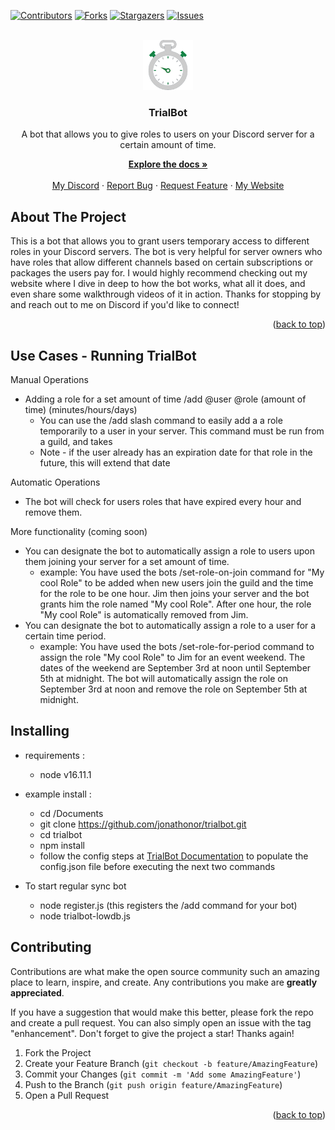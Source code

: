 <a name="readme-top"></a>
[![Contributors][contributors-shield]][contributors-url]
[![Forks][forks-shield]][forks-url]
[![Stargazers][stars-shield]][stars-url]
[![Issues][issues-shield]][issues-url]

<!-- PROJECT LOGO -->
<br />
<div align="center">
  <a href="https://github.com/jonathonor/trialbot">
    <img src="trialBotLogo.png" alt="Logo" width="80" height="80">
  </a>

<h3 align="center">TrialBot</h3>
  <p>
    A bot that allows you to give roles to users on your Discord server for a certain amount of time.</p>
  <p>
    <a href="https://www.jonsbots.com/trialbot"><strong>Explore the docs »</strong></a>
    <br />
    <br />
    <a href="https://discord.gg/f8SUVvQZD3">My Discord</a>
    ·
    <a href="https://github.com/jonathonor/trialbot/issues">Report Bug</a>
    ·
    <a href="https://github.com/jonathonor/trialbot/issues">Request Feature</a>
    ·
    <a href="https://jonsbots.com">My Website</a>
</div>

<!-- ABOUT THE PROJECT -->
## About The Project

This is a bot that allows you to grant users temporary access to different roles in your Discord servers. The bot is very helpful for server owners who have roles that allow different channels based on certain subscriptions or packages the users pay for. I would highly recommend checking out my website where I dive in deep to how the bot works, what all it does, and even share some walkthrough videos of it in action. Thanks for stopping by and reach out to me on Discord if you'd like to connect!

<p align="right">(<a href="#readme-top">back to top</a>)</p>

## Use Cases - Running TrialBot
Manual Operations
 - Adding a role for a set amount of time /add @user @role (amount of time) (minutes/hours/days)
   - You can use the /add slash command to easily add a a role temporarily to a user in your server. This command must be run from a guild, and takes 
   * Note - if the user already has an expiration date for that role in the future, this will extend that date

Automatic Operations 
 - The bot will check for users roles that have expired every hour and remove them.

More functionality (coming soon)
 - You can designate the bot to automatically assign a role to users upon them joining your server for a set amount of time. 
   - example: You have used the bots /set-role-on-join command for "My cool Role" to be added when new users join the guild and the time for the role to be one hour. Jim then joins your server and the bot grants him the role named "My cool Role". After one hour, the role "My cool Role" is automatically removed from Jim.
 - You can designate the bot to automatically assign a role to a user for a certain time period.
   - example: You have used the bots /set-role-for-period command to assign the role "My cool Role" to Jim for an event weekend. The dates of the weekend are September 3rd at noon until September 5th at midnight. The bot will automatically assign the role on September 3rd at noon and remove the role on September 5th at midnight.

## Installing
- requirements :
    - node v16.11.1 
- example install :
    - cd /Documents
    - git clone https://github.com/jonathonor/trialbot.git
    - cd trialbot
    - npm install
    - follow the config steps at [TrialBot Documentation](https://jonsbots.com/trialbot/#aioseo-explain-config-file) to populate the config.json file before executing the next two commands

- To start regular sync bot
  - node register.js (this registers the /add command for your bot)
  - node trialbot-lowdb.js

<!-- CONTRIBUTING -->
## Contributing

Contributions are what make the open source community such an amazing place to learn, inspire, and create. Any contributions you make are **greatly appreciated**.

If you have a suggestion that would make this better, please fork the repo and create a pull request. You can also simply open an issue with the tag "enhancement".
Don't forget to give the project a star! Thanks again!

1. Fork the Project
2. Create your Feature Branch (`git checkout -b feature/AmazingFeature`)
3. Commit your Changes (`git commit -m 'Add some AmazingFeature'`)
4. Push to the Branch (`git push origin feature/AmazingFeature`)
5. Open a Pull Request

<p align="right">(<a href="#readme-top">back to top</a>)</p>

<!-- MARKDOWN LINKS & IMAGES -->
<!-- https://www.markdownguide.org/basic-syntax/#reference-style-links -->
[contributors-shield]: https://img.shields.io/github/contributors/jonathonor/trialbot.svg?style=for-the-badge
[contributors-url]: https://github.com/jonathonor/trialbot/graphs/contributors
[forks-shield]: https://img.shields.io/github/forks/jonathonor/trialbot.svg?style=for-the-badge
[forks-url]: https://github.com/jonathonor/trialbot/network/members
[stars-shield]: https://img.shields.io/github/stars/jonathonor/trialbot.svg?style=for-the-badge
[stars-url]: https://github.com/jonathonor/trialbot/stargazers
[issues-shield]: https://img.shields.io/github/issues/jonathonor/trialbot.svg?style=for-the-badge
[issues-url]: https://github.com/jonathonor/trialbot/issues
[license-shield]: https://img.shields.io/github/license/jonathonor/trialbot.svg?style=for-the-badge
[license-url]: https://github.com/jonathonor/trialbot/blob/master/LICENSE.txt
[linkedin-shield]: https://img.shields.io/badge/-LinkedIn-black.svg?style=for-the-badge&logo=linkedin&colorB=555
[linkedin-url]: https://linkedin.com/in/linkedin_username
[product-screenshot]: images/screenshot.png
[Next.js]: https://img.shields.io/badge/next.js-000000?style=for-the-badge&logo=nextdotjs&logoColor=white
[Next-url]: https://nextjs.org/
[React.js]: https://img.shields.io/badge/React-20232A?style=for-the-badge&logo=react&logoColor=61DAFB
[React-url]: https://reactjs.org/
[Vue.js]: https://img.shields.io/badge/Vue.js-35495E?style=for-the-badge&logo=vuedotjs&logoColor=4FC08D
[Vue-url]: https://vuejs.org/
[Angular.io]: https://img.shields.io/badge/Angular-DD0031?style=for-the-badge&logo=angular&logoColor=white
[Angular-url]: https://angular.io/
[Svelte.dev]: https://img.shields.io/badge/Svelte-4A4A55?style=for-the-badge&logo=svelte&logoColor=FF3E00
[Svelte-url]: https://svelte.dev/
[Laravel.com]: https://img.shields.io/badge/Laravel-FF2D20?style=for-the-badge&logo=laravel&logoColor=white
[Laravel-url]: https://laravel.com
[Bootstrap.com]: https://img.shields.io/badge/Bootstrap-563D7C?style=for-the-badge&logo=bootstrap&logoColor=white
[Bootstrap-url]: https://getbootstrap.com
[JQuery.com]: https://img.shields.io/badge/jQuery-0769AD?style=for-the-badge&logo=jquery&logoColor=white
[JQuery-url]: https://jquery.com 
